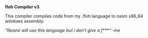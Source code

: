 **floh Compiler v3**

This compiler compiles code from my .floh language to nasm x86_64 windows assembly.

*"Noone will use this language but i don't give a f\*\*\*"*
                                              *-me*
